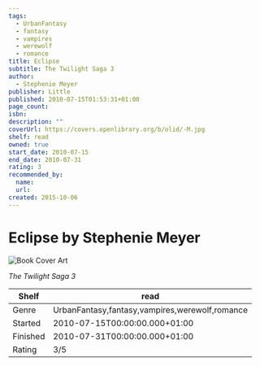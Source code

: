 ```yaml
---
tags:
  - UrbanFantasy
  - fantasy
  - vampires
  - werewolf
  - romance
title: Eclipse
subtitle: The Twilight Saga 3
author:
  - Stephenie Meyer
publisher: Little
published: 2010-07-15T01:53:31+01:00
page_count:
isbn:
description: ""
coverUrl: https://covers.openlibrary.org/b/olid/-M.jpg
shelf: read
owned: true
start_date: 2010-07-15
end_date: 2010-07-31
rating: 3
recommended_by:
  name:
  url:
created: 2015-10-06
---
```


# Eclipse by Stephenie Meyer

![Book Cover Art](https://covers.openlibrary.org/b/olid/-M.jpg)

_The Twilight Saga 3_

| Shelf | read |
| --- | --- |
| Genre | UrbanFantasy,fantasy,vampires,werewolf,romance |
| Started | 2010-07-15T00:00:00.000+01:00 |
| Finished | 2010-07-31T00:00:00.000+01:00 |
| Rating | 3/5 |
